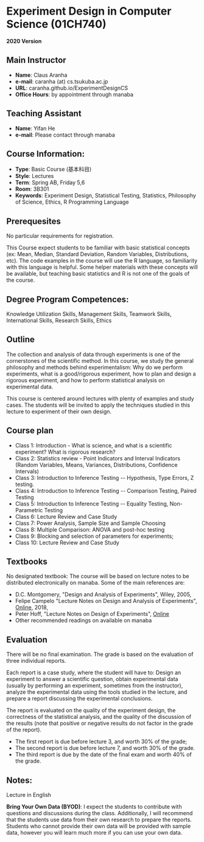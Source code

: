 # Experiment Design in Computer Science (01CH740)

**2020 Version**

## Main Instructor
- **Name**: Claus Aranha
- **e-mail**: caranha (at) cs.tsukuba.ac.jp
- **URL**: caranha.github.io/ExperimentDesignCS
- **Office Hours**: by appointment through manaba

## Teaching Assistant
- **Name**: Yifan He
- **e-mail**: Please contact through manaba

## Course Information:
- **Type**: Basic Course (基本科目)
- **Style**: Lectures
- **Term**: Spring AB, Friday 5,6
- **Room**: 3B301
- **Keywords**: Experiment Design, Statistical Testing, Statistics,
Philosophy of Science, Ethics, R Programming Language

## Prerequesites
No particular requirements for registration.

This Course expect students to be familiar with basic statistical concepts (ex: Mean, Median, Standard Deviation, Random Variables, Distributions, etc). The code examples in the course will use the R language, so familiarity with this language is helpful. Some helper materials with these concepts will be available, but teaching basic statistics and R is not one of the goals of the course.

## Degree Program Competences:
Knowledge Utilization Skills, Management Skills, Teamwork Skills, International Skills, Research Skills, Ethics

## Outline
The collection and analysis of data through experiments is one of the cornerstones of the scientific method. In this course, we study the general philosophy and methods behind experimentalism: Why do we perform experiments, what is a good/rigorous experiment, how to plan and design a rigorous experiment, and how to perform statistical analysis on experimental data.

This course is centered around lectures with plenty of examples and study cases. The students will be invited to apply the techniques studied in this lecture to experiment of their own design.

## Course plan 	

- Class 1: Introduction - What is science, and what is a scientific experiment? What is rigorous research?
- Class 2: Statistics review - Point Indicators and Interval Indicators (Random Variables, Means, Variances, Distributions, Confidence Intervals)
- Class 3: Introduction to Inference Testing -- Hypothesis, Type Errors, Z testing.
- Class 4: Introduction to Inference Testing -- Comparison Testing, Paired Testing
- Class 5: Introduction to Inference Testing -- Equality Testing, Non-Parametric Testing
- Class 6: Lecture Review and Case Study
- Class 7: Power Analysis, Sample Size and Sample Choosing
- Class 8: Multiple Comparison: ANOVA and post-hoc testing
- Class 9: Blocking and selection of parameters for experiments;
- Class 10: Lecture Review and Case Study

## Textbooks
No designated textbook: The course will be based on lecture notes to be distributed electronically on manaba. Some of the main references are:

- D.C. Montgomery, "Design and Analysis of Experiments", Wiley, 2005,
- Felipe Campelo "Lecture Notes on Design and Analysis of Experiments", [Online](https://github.com/fcampelo/Design-and-Analysis-of-Experiments), 2018,
- Peter Hoff, "Lecture Notes on Design of Experiments", [Online](http://www2.stat.duke.edu/~pdh10/Teaching/421-502/LectureNotes/notes.pdf)
- Other recommended readings on available on manaba

## Evaluation 	
There will be no final examination. The grade is based on the evaluation of three individual reports.

Each report is a case study, where the student will have to: Design an experiment to answer a scientific question, obtain experimental data (usually by performing an experiment, sometimes from the instructor), analyze the experimental data using the tools studied in the lecture, and prepare a report discussing the experimental conclusions.

The report is evaluated on the quality of the experiment design, the correctness of the statistical analysis, and the quality of the discussion of the results (note that positive or negative results do not factor in the grade of the report).

- The first report is due before lecture 3, and worth 30% of the grade;
- The second report is due before lecture 7, and worth 30% of the grade.
- The third report is due by the date of the final exam and worth 40% of the grade.

## Notes:
Lecture in English

**Bring Your Own Data (BYOD)**: I expect the students to contribute with questions and discussions during the class. Additionally, I will recommend that the students use data from their own research to prepare the reports. Students who cannot provide their own data will be provided with sample data, however you will learn much more if you can use your own data.
